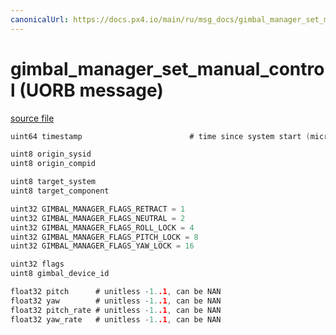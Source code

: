 ```yaml
---
canonicalUrl: https://docs.px4.io/main/ru/msg_docs/gimbal_manager_set_manual_control
---
```


# gimbal_manager_set_manual_control (UORB message)



[source file](https://github.com/PX4/PX4-Autopilot/blob/release/1.13/msg/gimbal_manager_set_manual_control.msg)

```c
uint64 timestamp                        # time since system start (microseconds)

uint8 origin_sysid
uint8 origin_compid

uint8 target_system
uint8 target_component

uint32 GIMBAL_MANAGER_FLAGS_RETRACT = 1
uint32 GIMBAL_MANAGER_FLAGS_NEUTRAL = 2
uint32 GIMBAL_MANAGER_FLAGS_ROLL_LOCK = 4
uint32 GIMBAL_MANAGER_FLAGS_PITCH_LOCK = 8
uint32 GIMBAL_MANAGER_FLAGS_YAW_LOCK = 16

uint32 flags
uint8 gimbal_device_id

float32 pitch      # unitless -1..1, can be NAN
float32 yaw        # unitless -1..1, can be NAN
float32 pitch_rate # unitless -1..1, can be NAN
float32 yaw_rate   # unitless -1..1, can be NAN

```
